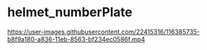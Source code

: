 # helmet_numberPlate
https://user-images.githubusercontent.com/22415316/116385735-b8f9a180-a836-11eb-8563-bf234ec0586f.mp4
